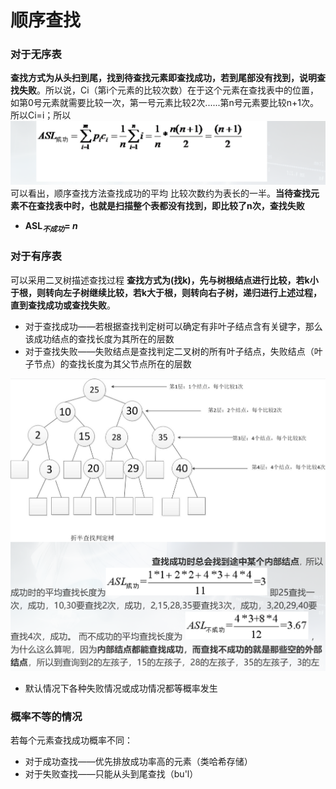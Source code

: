 

# 顺序查找

### 对于无序表
**查找方式为从头扫到尾，找到待查找元素即查找成功，若到尾部没有找到，说明查找失败**。所以说，Ci（第i个元素的比较次数）在于这个元素在查找表中的位置，如第0号元素就需要比较一次，第一号元素比较2次......第n号元素要比较n+1次。所以Ci=i；所以
![输入图片说明](/imgs/2025-07-09/ouKmHeOJ4ancVo6b.png)
可以看出，顺序查找方法查找成功的平均 比较次数约为表长的一半。**当待查找元素不在查找表中时，也就是扫描整个表都没有找到，即比较了n次，查找失败**
- **ASL$_不$$_成$$_功$=  _n_**

### 对于有序表
可以采用二叉树描述查找过程
**查找方式为(找k)，先与树根结点进行比较，若k小于根，则转向左子树继续比较，若k大于根，则转向右子树，递归进行上述过程，直到查找成功或查找失败**。

- 对于查找成功——若根据查找判定树可以确定有非叶子结点含有关键字，那么该成功结点的查找长度为其所在的层数
- 对于查找失败——失败结点是查找判定二叉树的所有叶子结点，失败结点（叶子节点）的查找长度为其父节点所在的层数

![输入图片说明](/imgs/2025-07-09/MXRbS9hixElj3yZp.png)

- 默认情况下各种失败情况或成功情况都等概率发生

### 概率不等的情况
若每个元素查找成功概率不同：
- 对于成功查找——优先排放成功率高的元素（类哈希存储）
- 对于失败查找——只能从头到尾查找（bu'l）
<!--stackedit_data:
eyJoaXN0b3J5IjpbOTg1MzE5NTI1LDEzMDAyNDMyMV19
-->